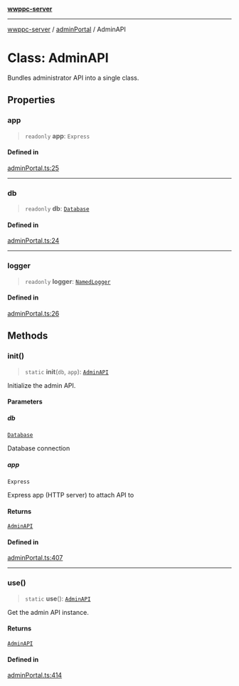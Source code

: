 [**wwppc-server**](../../README.md)

***

[wwppc-server](../../modules.md) / [adminPortal](../README.md) / AdminAPI

# Class: AdminAPI

Bundles administrator API into a single class.

## Properties

### app

> `readonly` **app**: `Express`

#### Defined in

[adminPortal.ts:25](https://github.com/WWPPC/WWPPC-server/blob/2dee3653c422ea6b91c8bffad27d9e2a1aa16711/src/adminPortal.ts#L25)

***

### db

> `readonly` **db**: [`Database`](../../database/classes/Database.md)

#### Defined in

[adminPortal.ts:24](https://github.com/WWPPC/WWPPC-server/blob/2dee3653c422ea6b91c8bffad27d9e2a1aa16711/src/adminPortal.ts#L24)

***

### logger

> `readonly` **logger**: [`NamedLogger`](../../log/classes/NamedLogger.md)

#### Defined in

[adminPortal.ts:26](https://github.com/WWPPC/WWPPC-server/blob/2dee3653c422ea6b91c8bffad27d9e2a1aa16711/src/adminPortal.ts#L26)

## Methods

### init()

> `static` **init**(`db`, `app`): [`AdminAPI`](AdminAPI.md)

Initialize the admin API.

#### Parameters

##### db

[`Database`](../../database/classes/Database.md)

Database connection

##### app

`Express`

Express app (HTTP server) to attach API to

#### Returns

[`AdminAPI`](AdminAPI.md)

#### Defined in

[adminPortal.ts:407](https://github.com/WWPPC/WWPPC-server/blob/2dee3653c422ea6b91c8bffad27d9e2a1aa16711/src/adminPortal.ts#L407)

***

### use()

> `static` **use**(): [`AdminAPI`](AdminAPI.md)

Get the admin API instance.

#### Returns

[`AdminAPI`](AdminAPI.md)

#### Defined in

[adminPortal.ts:414](https://github.com/WWPPC/WWPPC-server/blob/2dee3653c422ea6b91c8bffad27d9e2a1aa16711/src/adminPortal.ts#L414)
